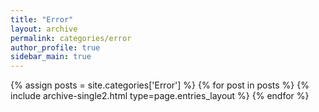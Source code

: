 ```yaml
---
title: "Error"
layout: archive
permalink: categories/error
author_profile: true
sidebar_main: true
---
```



{% assign posts = site.categories['Error'] %}
{% for post in posts %} {% include archive-single2.html type=page.entries_layout %} {% endfor %}
